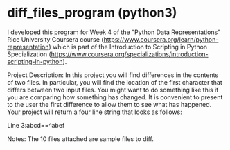 # diff_files_program (python3)

I developed this program for Week 4 of the "Python Data Representations" Rice University 
Coursera course (https://www.coursera.org/learn/python-representation) which is part of the
Introduction to Scripting in Python Specialization 
(https://www.coursera.org/specializations/introduction-scripting-in-python).

Project Description:
In this project you will find differences in the contents of two files. In particular, you 
will find the location of the first character that differs between two input files. You 
might want to do something like this if you are comparing how something has changed. It 
is convenient to present to the user the first difference to allow them to see what 
has happened. Your project will return a four line string that looks as follows:

Line 3:abcd==^abef

Notes:
The 10 files attached are sample files to diff.
